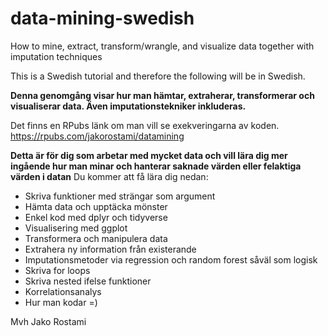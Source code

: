 # data-mining-swedish
How to mine, extract, transform/wrangle, and visualize data together with imputation techniques

This is a Swedish tutorial and therefore the following will be in Swedish.

<b>Denna genomgång visar hur man hämtar, extraherar, transformerar och visualiserar data. Även imputationstekniker inkluderas.</b>

Det finns en RPubs länk om man vill se exekveringarna av koden. <link>https://rpubs.com/jakorostami/datamining</link>

<b>Detta är för dig som arbetar med mycket data och vill lära dig mer ingående hur man minar och hanterar saknade värden eller felaktiga värden i datan</b>
Du kommer att få lära dig nedan:
- Skriva funktioner med strängar som argument
- Hämta data och upptäcka mönster
- Enkel kod med dplyr och tidyverse
- Visualisering med ggplot
- Transformera och manipulera data
- Extrahera ny information från existerande
- Imputationsmetoder via regression och random forest såväl som logisk
- Skriva for loops
- Skriva nested ifelse funktioner
- Korrelationsanalys
- Hur man kodar =)


Mvh
Jako Rostami
